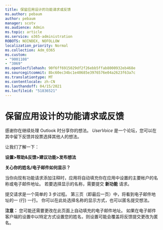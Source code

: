```yaml
---
title: 保留应用设计的功能请求或反馈
ms.author: pebaum
author: pebaum
manager: scotv
ms.audience: Admin
ms.topic: article
ms.service: o365-administration
ROBOTS: NOINDEX, NOFOLLOW
localization_priority: Normal
ms.collection: Adm_O365
ms.custom:
- "9001108"
- "3069"
ms.openlocfilehash: 90f6ff6915029df2f26ebb5ffab8000932eb468e
ms.sourcegitcommit: 8bc60ec34bc1e40685e3976576e04a2623f63a7c
ms.translationtype: MT
ms.contentlocale: zh-CN
ms.lasthandoff: 04/15/2021
ms.locfileid: "51836521"
---
```

# <a name="leave-a-feature-request-or-feedback-on-app-design"></a>保留应用设计的功能请求或反馈

感谢你在继续处理 Outlook 时分享你的想法。 *UserVoice* 是一个论坛，您可以在其中留下反馈并投票选择其他人的想法。  

让我们了解一下： 

**设置>帮助&反馈>建议功能>发布想法** 

**关心你的姓名/电子邮件如何显示？**

当你向现有功能请求添加注释时，应用将自动填充你在应用中设置的主要帐户的名称或电子邮件地址。 若要选择显示的名称，需要提交 **新功能** 请求。 

提交请求是一个简单的 3 步过程。 第三页（即最后一页）中，将看到电子邮件地址的一 (行) 一行。 你可以在此处选择名称的显示方式，也可以匿名提交想法。 

**注意：** 您可能还需要更改在此页面上自动填充的电子邮件地址。 如果在电子邮件客户端的设置中以特定方式设置您的姓名，则设置可能会覆盖将反馈提交更改为匿名。 
